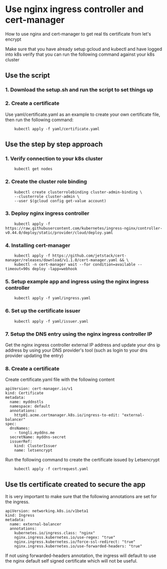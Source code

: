 # Use nginx ingress controller and cert-manager
How to use nginx and cert-manager to get real tls certificate from let's encrypt

Make sure that you have already setup gcloud and kubectl and have logged into k8s
verify that you can run the following command against your k8s cluster

## Use the script 

### 1. Download the setup.sh and run the script to set things up
### 2. Create a certificate
Use yaml/certificate.yaml as an example to create your own certificate
file, then run the following command:
```
    kubectl apply -f yaml/certificate.yaml
```


## Use the step by step approach

### 1. Verify connection to your k8s cluster

```
    kubectl get nodes
```

### 2. Create the cluster role binding

```
    kubectl create clusterrolebinding cluster-admin-binding \
    --clusterrole cluster-admin \
    --user $(gcloud config get-value account)
```

### 3. Deploy nginx ingress controller

```
    kubectl apply -f https://raw.githubusercontent.com/kubernetes/ingress-nginx/controller-v0.44.0/deploy/static/provider/cloud/deploy.yaml
```

### 4. Installing cert-manager

```
    kubectl apply -f https://github.com/jetstack/cert-manager/releases/download/v1.1.0/cert-manager.yaml && \
    kubectl -n cert-manager wait --for condition=available --timeout=90s deploy -lapp=webhook
```

### 5. Setup example app and ingress using the nginx ingress controller

```
    kubectl apply -f yaml/ingress.yaml
```

### 6. Set up the certificate issuer

```
    kubectl apply -f yaml/issuer.yaml
```

### 7. Setup the DNS entry using the nginx ingress controller IP

Get the nginx ingress controller external IP address and update your dns ip address
by using your DNS provider's tool (such as login to your dns provider updating the entry)

### 8. Create a certificate

Create certificate.yaml file with the following content

```
apiVersion: cert-manager.io/v1
kind: Certificate
metadata:
  name: myddnstls
  namespace: default
  annotations:
    http01.acme.certmanager.k8s.io/ingress-to-edit: "external-balancer"
spec:
  dnsNames:
    - tongli.myddns.me
  secretName: myddns-secret
  issuerRef:
    kind: ClusterIssuer
    name: letsencrypt
```
Run the following command to create the certificate issued by Letsencrypt

```
    kubectl apply -f certrequest.yaml
```

## Use tls certificate created to secure the app

It is very important to make sure that the following annotations are set for the ingress.

```
apiVersion: networking.k8s.io/v1beta1
kind: Ingress
metadata:
  name: external-balancer
  annotations:
    kubernetes.io/ingress.class: "nginx"
    nginx.ingress.kubernetes.io/use-regex: "true"
    nginx.ingress.kubernetes.io/force-ssl-redirect: "true"
    nginx.ingress.kubernetes.io/use-forwarded-headers: "true"
```

If not using forwarded-headers annotation, the ingress will default to use the nginx
default self signed certificate which will not be useful.